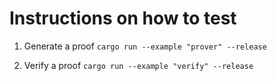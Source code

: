 # Instructions on how to test

1. Generate a proof
`cargo run --example "prover" --release`


2. Verify a proof
`cargo run --example "verify" --release`